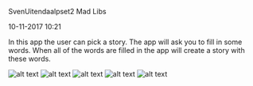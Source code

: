 SvenUitendaalpset2
Mad Libs

10-11-2017 10:21

In this app the user can pick a story. The app will ask you to fill in some words.
When all of the words are filled in the app will create a story with these words.

![alt text](https://github.com/suitendaal/SvenUitendaalpset2/blob/master/doc/Screenshot_20171110-101515.png)
![alt text](https://github.com/suitendaal/SvenUitendaalpset2/blob/master/doc/Screenshot_20171110-101518.png)
![alt text](https://github.com/suitendaal/SvenUitendaalpset2/blob/master/doc/Screenshot_20171110-101549.png)
![alt text](https://github.com/suitendaal/SvenUitendaalpset2/blob/master/doc/Screenshot_20171110-101607.png)
![alt text](https://github.com/suitendaal/SvenUitendaalpset2/blob/master/doc/Screenshot_20171110-101613.png)
